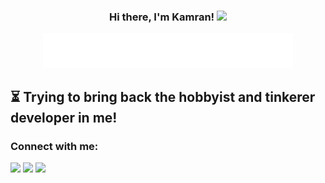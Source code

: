 <h3 align="center">
  Hi there, I'm Kamran!
  <img src="https://media.giphy.com/media/hvRJCLFzcasrR4ia7z/giphy.gif" width="28">
</h3>

<!-- Typing SVG -->
<p align="center">
  <img src="desc.svg" width="400">
</p>

## ⏳ Trying to bring back the hobbyist and tinkerer developer in me!

### Connect with me:
[<img height="30" src="https://img.shields.io/badge/linkedin-blue.svg?&style=for-the-badge&logo=linkedin&logoColor=white" />][linkedin]
[<img height="30" src="https://img.shields.io/badge/hashnode-blue.svg?&style=for-the-badge&logo=hashnode&logoColor=white" />][hashnode]
[<img height="30" src="https://img.shields.io/badge/twitter-blue.svg?&style=for-the-badge&logo=twitter&logoColor=white" />][twitter]

[linkedin]: https://www.linkedin.com/in/skamranahmed/
[hashnode]: https://skamranahmed.hashnode.dev/
[twitter]: https://twitter.com/syedkahmed14/

